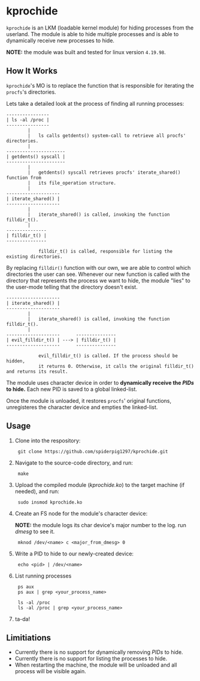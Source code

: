 # __kprochide__

`kprochide` is an LKM (loadable kernel module) for hiding processes from the userland. The module is able to hide multiple processes and is able to dynamically receive new processes to hide.

**NOTE:** the module was built and tested for linux version `4.19.98`.

## __How It Works__
`kprochide`'s MO is to replace the function that is responsible for iterating the `procfs`'s directories. 

Lets take a detailed look at the process of finding all running processes:

    ----------------
    | ls -al /proc |
    ----------------
            |
            |   ls calls getdents() system-call to retrieve all procfs' directories.
            |
    ----------------------
    | getdents() syscall |
    ----------------------
            |
            |   getdents() syscall retrieves procfs' iterate_shared() function from
            |   its file_operation structure.
            |
    --------------------
    | iterate_shared() |
    --------------------
            |
            |   iterate_shared() is called, invoking the function filldir_t().
            |
    ---------------
    | filldir_t() |
    ---------------
            
                filldir_t() is called, responsible for listing the existing directories.
            
By replacing `filldir()` function with our own, we are able to control which directories the user can see.
Whenever our new function is called with the directory that represents the process we want to hide, the module "lies" to the user-mode telling that the directory doesn't exist.

    --------------------
    | iterate_shared() |
    --------------------
            |
            |   iterate_shared() is called, invoking the function filldir_t().
            |
    --------------------      ---------------
    | evil_filldir_t() | ---> | filldir_t() | 
    --------------------      ---------------
            
                evil_filldir_t() is called. If the process should be hidden, 
                it returns 0. Otherwise, it calls the original filldir_t() and returns its result. 

The module uses character device in order to __dynamically receive the _PIDs_ to hide.__ Each new PID is saved to a global linked-list.

Once the module is unloaded, it restores `procfs`' original functions, unregisteres the character device and empties the linked-list.

## __Usage__

1. Clone into the respository:

        git clone https://github.com/spiderpig1297/kprochide.git

2. Navigate to the source-code directory, and run:

        make

3. Upload the compiled module (_kprochide.ko_) to the target machine (if needed), and run:
    
        sudo insmod kprochide.ko

4. Create an FS node for the module's character device:

    **NOTE:** the module logs its char device's major number to the log. run _dmesg_ to see it.

        mknod /dev/<name> c <major_from_dmesg> 0

5. Write a PID to hide to our newly-created device:

        echo <pid> | /dev/<name>

6. List running processes

        ps aux 
        ps aux | grep <your_process_name>

        ls -al /proc
        ls -al /proc | grep <your_process_name>

7. ta-da!

## __Limitiations__

* Currently there is no support for dynamically removing _PIDs_ to hide.
* Currently there is no support for listing the processes to hide.
* When restarting the machine, the module will be unloaded and all process will be visible again.
